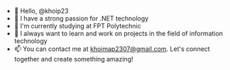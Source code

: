 - 👋 Hello, @khoip23
- 👀 I have a strong passion for .NET technology
- 🌱 I'm currently studying at FPT Polytechnic
- 💞️ I always want to learn and work on projects in the field of information technology
- 📫 You can contact me at khoimap2307@gmail.com. Let's connect together and create something amazing!

